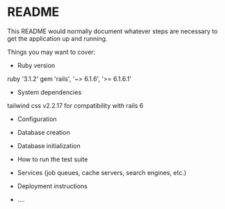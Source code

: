 # README

This README would normally document whatever steps are necessary to get the
application up and running.

Things you may want to cover:

* Ruby version

ruby '3.1.2' gem 'rails', '~> 6.1.6', '>= 6.1.6.1'

* System dependencies

tailwind css v2.2.17 for compatibility with rails 6

* Configuration

* Database creation

* Database initialization

* How to run the test suite

* Services (job queues, cache servers, search engines, etc.)

* Deployment instructions

* ....
